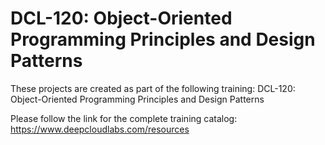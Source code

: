 # DCL-120: Object-Oriented Programming Principles and Design Patterns

These projects are created as part of the following training: DCL-120: Object-Oriented Programming Principles and Design Patterns

Please follow the link for the complete training catalog: https://www.deepcloudlabs.com/resources
